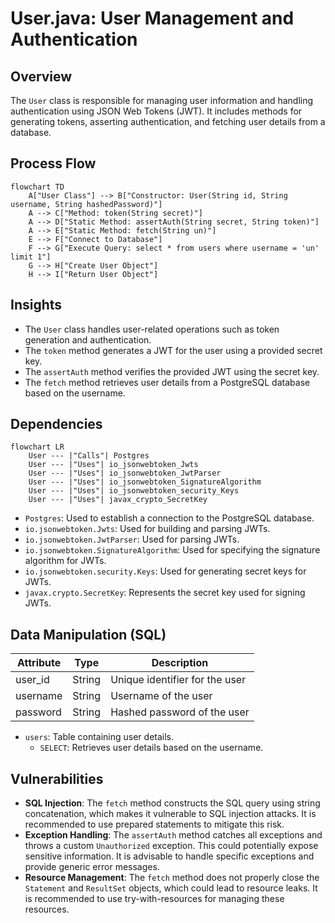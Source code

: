 # User.java: User Management and Authentication

## Overview
The `User` class is responsible for managing user information and handling authentication using JSON Web Tokens (JWT). It includes methods for generating tokens, asserting authentication, and fetching user details from a database.

## Process Flow
```mermaid
flowchart TD
    A["User Class"] --> B["Constructor: User(String id, String username, String hashedPassword)"]
    A --> C["Method: token(String secret)"]
    A --> D["Static Method: assertAuth(String secret, String token)"]
    A --> E["Static Method: fetch(String un)"]
    E --> F["Connect to Database"]
    F --> G["Execute Query: select * from users where username = 'un' limit 1"]
    G --> H["Create User Object"]
    H --> I["Return User Object"]
```

## Insights
- The `User` class handles user-related operations such as token generation and authentication.
- The `token` method generates a JWT for the user using a provided secret key.
- The `assertAuth` method verifies the provided JWT using the secret key.
- The `fetch` method retrieves user details from a PostgreSQL database based on the username.

## Dependencies
```mermaid
flowchart LR
    User --- |"Calls"| Postgres
    User --- |"Uses"| io_jsonwebtoken_Jwts
    User --- |"Uses"| io_jsonwebtoken_JwtParser
    User --- |"Uses"| io_jsonwebtoken_SignatureAlgorithm
    User --- |"Uses"| io_jsonwebtoken_security_Keys
    User --- |"Uses"| javax_crypto_SecretKey
```

- `Postgres`: Used to establish a connection to the PostgreSQL database.
- `io.jsonwebtoken.Jwts`: Used for building and parsing JWTs.
- `io.jsonwebtoken.JwtParser`: Used for parsing JWTs.
- `io.jsonwebtoken.SignatureAlgorithm`: Used for specifying the signature algorithm for JWTs.
- `io.jsonwebtoken.security.Keys`: Used for generating secret keys for JWTs.
- `javax.crypto.SecretKey`: Represents the secret key used for signing JWTs.

## Data Manipulation (SQL)
| Attribute     | Type   | Description                        |
|---------------|--------|------------------------------------|
| user_id       | String | Unique identifier for the user     |
| username      | String | Username of the user               |
| password      | String | Hashed password of the user        |

- `users`: Table containing user details.
  - `SELECT`: Retrieves user details based on the username.

## Vulnerabilities
- **SQL Injection**: The `fetch` method constructs the SQL query using string concatenation, which makes it vulnerable to SQL injection attacks. It is recommended to use prepared statements to mitigate this risk.
- **Exception Handling**: The `assertAuth` method catches all exceptions and throws a custom `Unauthorized` exception. This could potentially expose sensitive information. It is advisable to handle specific exceptions and provide generic error messages.
- **Resource Management**: The `fetch` method does not properly close the `Statement` and `ResultSet` objects, which could lead to resource leaks. It is recommended to use try-with-resources for managing these resources.
